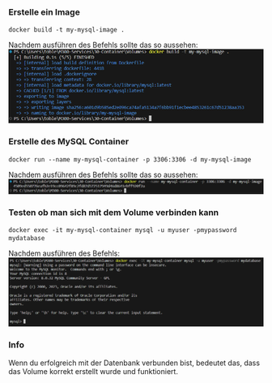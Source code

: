 ### **Erstelle ein Image**
```
docker build -t my-mysql-image .
```

Nachdem ausführen des Befehls sollte das so aussehen:
![Architecktur Docker](/Screenshots/Volume1.png)

### **Erstelle des MySQL Container**
```
docker run --name my-mysql-container -p 3306:3306 -d my-mysql-image
```

Nachdem ausführen des Befehls sollte das so aussehen:
![Architecktur Docker](/Screenshots/Volume2.png)

### **Testen ob man sich mit dem Volume verbinden kann**
```
docker exec -it my-mysql-container mysql -u myuser -pmypassword mydatabase
```

Nachdem ausführen des Befehls:
![Architecktur Docker](/Screenshots/Volume3.png)

### **Info**
Wenn du erfolgreich mit der Datenbank verbunden bist, bedeutet das, dass das Volume korrekt erstellt wurde und funktioniert.